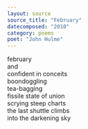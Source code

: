 ```yaml
---
layout: source
source_title: "February"
datecomposed: "2010"
category: poems
poet: "John Hulme"
---
```


february  
and  
confident in conceits  
boondoggling  
tea-bagging  
fissile state of union  
scrying steep charts  
the last shuttle climbs  
into the darkening sky  
